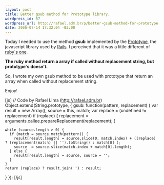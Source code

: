 ```yaml
--- 
layout: post
title: Better gsub method for Prototype library.
wordpress_id: 57
wordpress_url: http://rafael.adm.br/p/better-gsub-method-for-prototype-library/
date: 2006-07-14 17:32:04 -03:00
---
```

Today I needed to use the method <strong>gsub</strong> implemented by the <a href="http://prototype.conio.net/">Prototype</a>, the javascript library used by <a href="http://rubyonrails.com/">Rails</a>. I perceived that it was a little different of <a href="http://corelib.rubyonrails.com/classes/String.html#M001538">ruby's one</a>.

<strong>The ruby method return a array if called without replacement string, but prototype's doesn't.</strong>

So, I wrote my own gsub method to be used with prototype that return an array when called without replacement string.

Enjoy!

[js]
// Code by Rafael Lima (http://rafael.adm.br)
Object.extend(String.prototype, {
  gsub: function(pattern, replacement) {
    var result = new Array(), source = this, match;
    var replace = (undefined != replacement)
    if (replace) {
      replacement = arguments.callee.prepareReplacement(replacement);
    }

    while (source.length > 0) {
      if (match = source.match(pattern)) {
        result[result.length] = source.slice(0, match.index) + ((replace) ? (replacement(match) || '').toString() : match[0] );
        source  = source.slice(match.index + match[0].length);
      } else {
        result[result.length] = source, source = '';
      }
    }
    return (replace) ? result.join('') : result;
  }
});
[/js]
